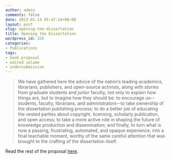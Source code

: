 ```yaml
---
author: admin
comments: false
date: 2013-01-14 05:47:14+00:00
layout: post
slug: opening-the-dissertation
title: Opening the Dissertation
wordpress_id: 325
categories:
- Publications
tags:
- book proposal
- edited volume
- undersubmission
---
```


> We have gathered here the advice of the nation’s leading academics, librarians, publishers, and open-source activists, along with stories from graduate students and junior faculty, not only to explain how things are, but to imagine how they should be: to encourage us--students, faculty, librarians, and administrators--to take ownership of the dissertation publishing process; to do a better job of educating the vested parties about copyright, licensing, scholarly publication, and open access; to take a more active role in shaping the future of knowledge production and dissemination; and finally, to turn what is now a passing, frustrating, automated, and opaque experience, into a final teachable moment, worthy of the same careful attention that was brought to the crafting of the dissertation itself.




Read the rest of the proposal [here](https://docs.google.com/document/d/1mvY3eVcJyrHF6CuUU4ylvoTXb8GGEzTBAP0Cgjikn7M/edit).


